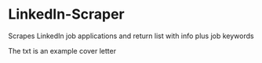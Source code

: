 # LinkedIn-Scraper
Scrapes LinkedIn job applications and return list with info plus job keywords


The txt is an example cover letter
